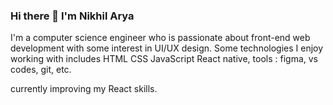 ### Hi there 👋 I'm Nikhil Arya



I'm a computer science engineer who is passionate about front-end web development with some interest in UI/UX design. Some technologies I enjoy working with
includes HTML CSS JavaScript React native, tools : figma, vs codes, git, etc. 

currently improving my React skills.



